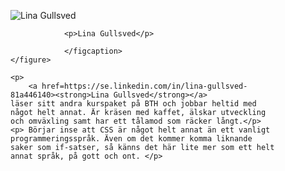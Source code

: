 <div class="author-byline">
    <figure class="figure left">
        <img src="image/mepage.jpg?w=80&h=100&cf" alt="Lina Gullsved"/>
            <figcaption>

                <p>Lina Gullsved</p>

                </figcaption>
    </figure>

    <p>
        <a href=https://se.linkedin.com/in/lina-gullsved-81a446140><strong>Lina Gullsved</strong></a>
    läser sitt andra kurspaket på BTH och jobbar heltid med något helt annat. Är kräsen med kaffet, älskar utveckling och omväxling samt har ett tålamod som räcker långt.</p>
    <p> Börjar inse att CSS är något helt annat än ett vanligt programmeringsspråk. Även om det kommer komma liknande saker som if-satser, så känns det här lite mer som ett helt annat språk, på gott och ont. </p>
</div>
